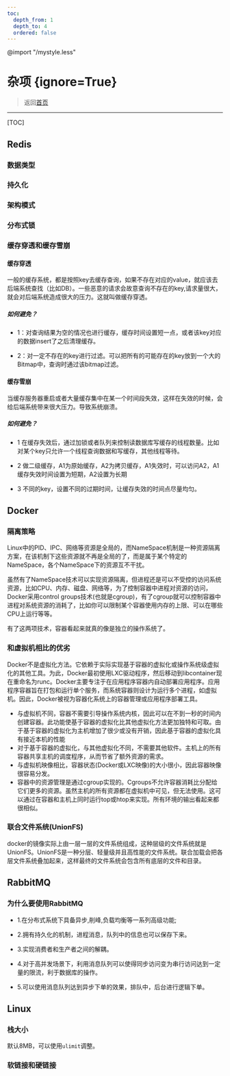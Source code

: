 ```yaml
---
toc:
  depth_from: 1
  depth_to: 4
  ordered: false
---
```

@import "/mystyle.less"

# 杂项 {ignore=True}
> 返回[首页](../index.html)

---------------------------

[TOC]

## Redis

### 数据类型

### 持久化

### 架构模式

### 分布式锁

### 缓存穿透和缓存雪崩

#### 缓存穿透

一般的缓存系统，都是按照key去缓存查询，如果不存在对应的value，就应该去后端系统查找（比如DB）。一些恶意的请求会故意查询不存在的key,请求量很大，就会对后端系统造成很大的压力。这就叫做缓存穿透。

##### 如何避免？

- 1：对查询结果为空的情况也进行缓存，缓存时间设置短一点，或者该key对应的数据insert了之后清理缓存。

- 2：对一定不存在的key进行过滤。可以把所有的可能存在的key放到一个大的Bitmap中，查询时通过该bitmap过滤。

#### 缓存雪崩

当缓存服务器重启或者大量缓存集中在某一个时间段失效，这样在失效的时候，会给后端系统带来很大压力。导致系统崩溃。

##### 如何避免？

- 1 在缓存失效后，通过加锁或者队列来控制读数据库写缓存的线程数量。比如对某个key只允许一个线程查询数据和写缓存，其他线程等待。

- 2 做二级缓存，A1为原始缓存，A2为拷贝缓存，A1失效时，可以访问A2，A1缓存失效时间设置为短期，A2设置为长期

- 3 不同的key，设置不同的过期时间，让缓存失效的时间点尽量均匀。


## Docker

### 隔离策略

Linux中的PID、IPC、网络等资源是全局的，而NameSpace机制是一种资源隔离方案，在该机制下这些资源就不再是全局的了，而是属于某个特定的NameSpace，各个NameSpace下的资源互不干扰。

虽然有了NameSpace技术可以实现资源隔离，但进程还是可以不受控的访问系统资源，比如CPU、内存、磁盘、网络等，为了控制容器中进程对资源的访问，Docker采用control groups技术(也就是cgroup)，有了cgroup就可以控制容器中进程对系统资源的消耗了，比如你可以限制某个容器使用内存的上限、可以在哪些CPU上运行等等。

有了这两项技术，容器看起来就真的像是独立的操作系统了。

### 和虚拟机相比的优劣

Docker不是虚拟化方法。它依赖于实际实现基于容器的虚拟化或操作系统级虚拟化的其他工具。为此，Docker最初使用LXC驱动程序，然后移动到libcontainer现在重命名为runc。Docker主要专注于在应用程序容器内自动部署应用程序。应用程序容器旨在打包和运行单个服务，而系统容器则设计为运行多个进程，如虚拟机。因此，Docker被视为容器化系统上的容器管理或应用程序部署工具。

- 与虚拟机不同，容器不需要引导操作系统内核，因此可以在不到一秒的时间内创建容器。此功能使基于容器的虚拟化比其他虚拟化方法更加独特和可取。由于基于容器的虚拟化为主机增加了很少或没有开销，因此基于容器的虚拟化具有接近本机的性能
- 对于基于容器的虚拟化，与其他虚拟化不同，不需要其他软件。主机上的所有容器共享主机的调度程序，从而节省了额外资源的需求。
- 与虚拟机映像相比，容器状态(Docker或LXC映像)的大小很小，因此容器映像很容易分发。
- 容器中的资源管理是通过cgroup实现的。Cgroups不允许容器消耗比分配给它们更多的资源。虽然主机的所有资源都在虚拟机中可见，但无法使用。这可以通过在容器和主机上同时运行top或htop来实现。所有环境的输出看起来都很相似。

### 联合文件系统(UnionFS)

docker的镜像实际上由一层一层的文件系统组成，这种层级的文件系统就是UnionFS。UnionFS是一种分层、轻量级并且高性能的文件系统。联合加载会把各层文件系统叠加起来，这样最终的文件系统会包含所有底层的文件和目录。

## RabbitMQ

### 为什么要使用RabbitMQ

- 1.在分布式系统下具备异步,削峰,负载均衡等一系列高级功能;

- 2.拥有持久化的机制，进程消息，队列中的信息也可以保存下来。

- 3.实现消费者和生产者之间的解耦。

- 4.对于高并发场景下，利用消息队列可以使得同步访问变为串行访问达到一定量的限流，利于数据库的操作。

- 5.可以使用消息队列达到异步下单的效果，排队中，后台进行逻辑下单。
 
## Linux

### 栈大小
默认8MB，可以使用`ulimit`调整。

### 软链接和硬链接